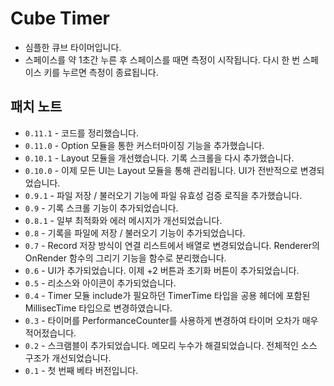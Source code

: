 # Cube Timer
- 심플한 큐브 타이머입니다.
- 스페이스를 약 1초간 누른 후 스페이스를 때면 측정이 시작됩니다. 다시 한 번 스페이스 키를 누르면 측정이 종료됩니다.

## 패치 노트
- `0.11.1` - 코드를 정리했습니다.
- `0.11.0` - Option 모듈을 통한 커스터마이징 기능을 추가했습니다.
- `0.10.1` - Layout 모듈을 개선했습니다. 기록 스크롤을 다시 추가했습니다.
- `0.10.0` - 이제 모든 UI는 Layout 모듈을 통해 관리됩니다. UI가 전반적으로 변경되었습니다.
- `0.9.1` - 파일 저장 / 불러오기 기능에 파일 유효성 검증 로직을 추가했습니다.
- `0.9` - 기록 스크롤 기능이 추가되었습니다.
- `0.8.1` - 일부 최적화와 에러 메시지가 개선되었습니다.
- `0.8` - 기록을 파일에 저장 / 불러오기 기능이 추가되었습니다.
- `0.7` - Record 저장 방식이 연결 리스트에서 배열로 변경되었습니다. Renderer의 OnRender 함수의 그리기 기능을 함수로 분리했습니다.
- `0.6` - UI가 추가되었습니다. 이제 +2 버튼과 초기화 버튼이 추가되었습니다.
- `0.5` - 리소스와 아이콘이 추가되었습니다.
- `0.4` - Timer 모듈 include가 필요하던 TimerTime 타입을 공용 헤더에 포함된 MillisecTime 타입으로 변경하였습니다.
- `0.3` - 타이머를 PerformanceCounter를 사용하게 변경하여 타이머 오차가 매우 적어젔습니다.
- `0.2` - 스크램블이 추가되었습니다. 메모리 누수가 해결되었습니다. 전체적인 소스 구조가 개선되었습니다.
- `0.1` - 첫 번째 베타 버전입니다.
